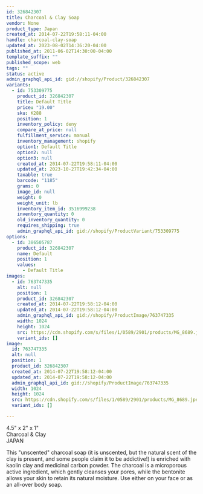 ```yaml
---
id: 326842307
title: Charcoal & Clay Soap
vendor: None
product_type: Japan
created_at: 2014-07-22T19:58:11-04:00
handle: charcoal-clay-soap
updated_at: 2023-08-02T14:36:20-04:00
published_at: 2011-06-02T14:30:00-04:00
template_suffix: ""
published_scope: web
tags: ""
status: active
admin_graphql_api_id: gid://shopify/Product/326842307
variants:
  - id: 753309775
    product_id: 326842307
    title: Default Title
    price: "19.00"
    sku: K288
    position: 1
    inventory_policy: deny
    compare_at_price: null
    fulfillment_service: manual
    inventory_management: shopify
    option1: Default Title
    option2: null
    option3: null
    created_at: 2014-07-22T19:58:11-04:00
    updated_at: 2023-10-27T19:42:34-04:00
    taxable: true
    barcode: "1185"
    grams: 0
    image_id: null
    weight: 0
    weight_unit: lb
    inventory_item_id: 3516999238
    inventory_quantity: 0
    old_inventory_quantity: 0
    requires_shipping: true
    admin_graphql_api_id: gid://shopify/ProductVariant/753309775
options:
  - id: 386505787
    product_id: 326842307
    name: Default
    position: 1
    values:
      - Default Title
images:
  - id: 763747335
    alt: null
    position: 1
    product_id: 326842307
    created_at: 2014-07-22T19:58:12-04:00
    updated_at: 2014-07-22T19:58:12-04:00
    admin_graphql_api_id: gid://shopify/ProductImage/763747335
    width: 1024
    height: 1024
    src: https://cdn.shopify.com/s/files/1/0589/2901/products/MG_8689.jpeg?v=1406073492
    variant_ids: []
image:
  id: 763747335
  alt: null
  position: 1
  product_id: 326842307
  created_at: 2014-07-22T19:58:12-04:00
  updated_at: 2014-07-22T19:58:12-04:00
  admin_graphql_api_id: gid://shopify/ProductImage/763747335
  width: 1024
  height: 1024
  src: https://cdn.shopify.com/s/files/1/0589/2901/products/MG_8689.jpeg?v=1406073492
  variant_ids: []

---
```


4.5" x 2" x 1"  
Charcoal & Clay  
JAPAN

This "unscented" charcoal soap (it is unscented, but the natural scent of the clay is present, and some people claim it to be addictive!) is enriched with kaolin clay and medicinal carbon powder. The charcoal is a microporous active ingredient, which gently cleanses your pores, while the bentonite allows your skin to retain its natural moisture. Use either on your face or as an all-over body soap.